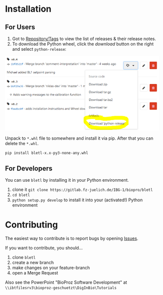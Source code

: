 # Installation

## For Users
1. Got to [Repository/Tags](https://gitlab.fz-juelich.de/IBG-1/biopro/bletl/tags) to view the
   list of releases & their release notes.
2. To download the Python wheel, click the _download_ button on the right and select `python-release`:

![Release Download](docs/ReleaseDownload.png)

Unpack to `*.whl` file to somewhere and install it via pip. After that you can delete the `*.whl`.

```bash
pip install bletl-x.x-py3-none-any.whl
```

## For Developers
You can use `bletl` by installing it in your Python environment.
1. clone it `git clone https://gitlab.fz-juelich.de/IBG-1/biopro/bletl`
2. `cd bletl`
3. `python setup.py develop` to install it into your (activated!) Python environment

# Contributing
The easiest way to contribute is to report bugs by opening [Issues](https://gitlab.fz-juelich.de/IBG-1/biopro/bletl/issues).

If you want to contribute, you should...
1. clone `bletl`
2. create a new branch
3. make changes on your feature-branch
4. open a Merge Request

Also see the PowerPoint "BioProz Software Development" at `\\ibtfilesrv3\bioproz-geschuetzt\DigInBio\Tutorials`